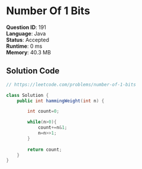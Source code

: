 # Number Of 1 Bits

**Question ID**: 191  
**Language**: Java  
**Status**: Accepted  
**Runtime**: 0 ms  
**Memory**: 40.3 MB  

## Solution Code
```java
// https://leetcode.com/problems/number-of-1-bits

class Solution {
    public int hammingWeight(int n) {

        int count=0;

        while(n>0){
            count+=n&1;
            n=n>>1;
        }
        
        return count;
    }
}
```
